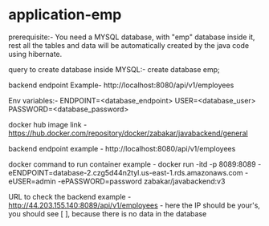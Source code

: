 # application-emp
prerequisite:-
You need a MYSQL database, with "emp" database inside it, rest all the tables and data will be automatically created by the java code using hibernate.

query to create database inside MYSQL:-
create database emp;

backend endpoint Example- http://localhost:8080/api/v1/employees

Env variables:- ENDPOINT=<database_endpoint> USER=<database_user> PASSWORD=<database_password>

docker hub image link - https://hub.docker.com/repository/docker/zabakar/javabackend/general

backend endpoint example - http://localhost:8080/api/v1/employees

docker command to run container example - docker run -itd -p 8089:8089 -eENDPOINT=database-2.czg5d44n2tyl.us-east-1.rds.amazonaws.com -eUSER=admin -ePASSWORD=password zabakar/javabackend:v3

URL to check the backend example - http://44.203.155.140:8089/api/v1/employees - here the IP should be your's, you should see [ ], because there is no data in the database


